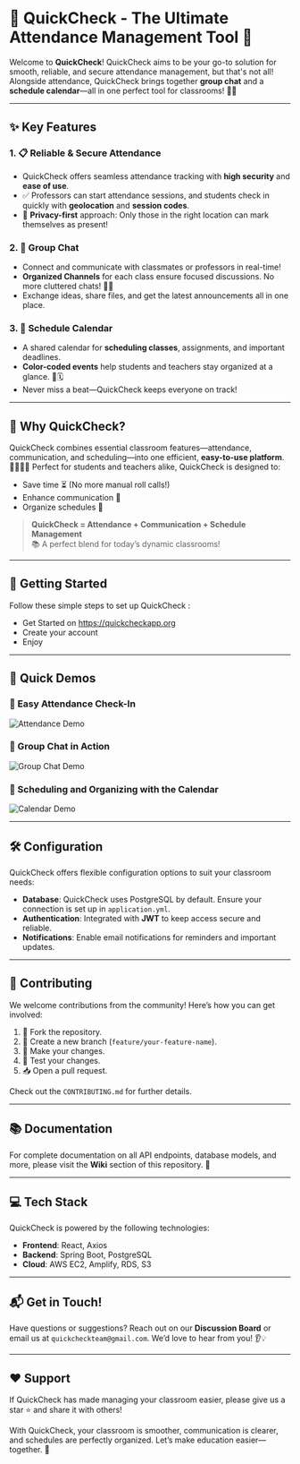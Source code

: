 # 🎉 QuickCheck - The Ultimate Attendance Management Tool 🎉

Welcome to **QuickCheck**! QuickCheck aims to be your go-to solution for smooth, reliable, and secure attendance management, but that's not all! Alongside attendance, QuickCheck brings together **group chat** and a **schedule calendar**—all in one perfect tool for classrooms! 🏫🎒

---

## ✨ Key Features

### 1. 📋 Reliable & Secure Attendance
   - QuickCheck offers seamless attendance tracking with **high security** and **ease of use**.
   - ✅ Professors can start attendance sessions, and students check in quickly with **geolocation** and **session codes**.
   - 🔐 **Privacy-first** approach: Only those in the right location can mark themselves as present!

### 2. 💬 Group Chat
   - Connect and communicate with classmates or professors in real-time!
   - **Organized Channels** for each class ensure focused discussions. No more cluttered chats! 💬✨
   - Exchange ideas, share files, and get the latest announcements all in one place.

### 3. 📅 Schedule Calendar
   - A shared calendar for **scheduling classes**, assignments, and important deadlines.
   - **Color-coded events** help students and teachers stay organized at a glance. 🌈🗓️
   - Never miss a beat—QuickCheck keeps everyone on track!

---

## 🌈 Why QuickCheck?

QuickCheck combines essential classroom features—attendance, communication, and scheduling—into one efficient, **easy-to-use platform**. 🧑‍🏫👩‍🎓 Perfect for students and teachers alike, QuickCheck is designed to:

- Save time ⏳ (No more manual roll calls!)
- Enhance communication 📢
- Organize schedules 📌

> **QuickCheck = Attendance + Communication + Schedule Management**  
> 📚 A perfect blend for today’s dynamic classrooms!

---

## 🚀 Getting Started

Follow these simple steps to set up QuickCheck :

- Get Started on https://quickcheckapp.org
- Create your account 
- Enjoy

---

## 🎥 Quick Demos

### 🔐 Easy Attendance Check-In
![Attendance Demo](https://your-link-to-gif.com/attendance.gif)

### 💬 Group Chat in Action
![Group Chat Demo](https://your-link-to-gif.com/chat.gif)

### 📅 Scheduling and Organizing with the Calendar
![Calendar Demo](https://your-link-to-gif.com/calendar.gif)

---

## 🛠 Configuration

QuickCheck offers flexible configuration options to suit your classroom needs:

- **Database**: QuickCheck uses PostgreSQL by default. Ensure your connection is set up in `application.yml`.
- **Authentication**: Integrated with **JWT** to keep access secure and reliable.
- **Notifications**: Enable email notifications for reminders and important updates.

---

## 🤝 Contributing

We welcome contributions from the community! Here’s how you can get involved:

1. 🍴 Fork the repository.
2. 🌿 Create a new branch (`feature/your-feature-name`).
3. 🔧 Make your changes.
4. 📝 Test your changes.
5. 📥 Open a pull request.

Check out the `CONTRIBUTING.md` for further details.

---

## 📚 Documentation

For complete documentation on all API endpoints, database models, and more, please visit the **Wiki** section of this repository. 📖

---

## 💻 Tech Stack

QuickCheck is powered by the following technologies:

- **Frontend**: React, Axios
- **Backend**: Spring Boot, PostgreSQL
- **Cloud**: AWS EC2, Amplify, RDS, S3 

---

## 📬 Get in Touch!

Have questions or suggestions? Reach out on our **Discussion Board** or email us at `quickcheckteam@gmail.com`. We’d love to hear from you! 👂💡

---

## ❤️ Support

If QuickCheck has made managing your classroom easier, please give us a star ⭐ and share it with others!

With QuickCheck, your classroom is smoother, communication is clearer, and schedules are perfectly organized. Let’s make education easier—together. 🌟


